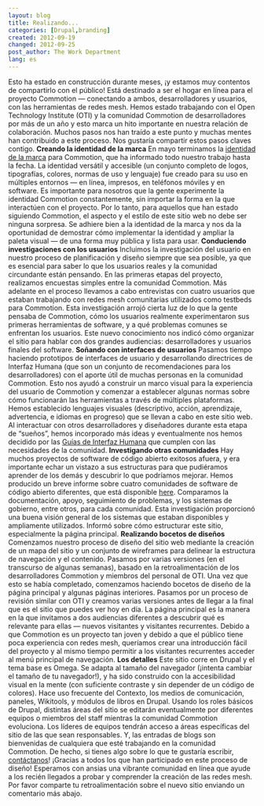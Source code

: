 ```yaml
---
layout: blog
title: Realizando...
categories: [Drupal,branding]
created: 2012-09-19
changed: 2012-09-25
post_author: The Work Department
lang: es
---
```

  Esto ha estado en construcción durante meses, ¡y estamos muy contentos de compartirlo con el público! Está destinado a ser el hogar en línea para el proyecto Commotion &mdash; conectando a ambos, desarrolladores y usuarios, con las herramientas de redes mesh. 
Hemos estado trabajando con el Open Technology Institute (OTI) y la comunidad Commotion de desarrolladores por más de un año y esto marca un hito importante en nuestra relación de colaboración. Muchos pasos nos han traído a este punto y muchas mentes han contribuido a este proceso. Nos gustaría compartir estos pasos claves contigo.
**Creando la identidad de la marca**
En mayo terminamos la <a href="/blog/integrating-design-and-development-shape-commotion’s-brand-identity" target="_blank">identidad de la marca</a> para Commotion, que ha informado todo nuestro trabajo hasta la fecha. 
La identidad versátil y accesible (un conjunto completo de logos, tipografías, colores, normas de uso y lenguaje) fue creado para su uso en múltiples entornos &mdash; en línea, impresos, en teléfonos móviles y en software. Es importante para nosotros que la gente experimente la identidad Commotion constantemente, sin importar la forma en la que interactúen con el proyecto. Por lo tanto, para aquellos que han estado siguiendo Commotion, el aspecto y el estilo de este sitio web no debe ser ninguna sorpresa. Se adhiere bien a la identidad de la marca y nos da la oportunidad de demostrar cómo implementar la identidad y ampliar la paleta visual &mdash; de una forma muy pública y lista para usar.
**Conduciendo investigaciones con los usuarios**
Incluimos la investigación del usuario en nuestro proceso de planificación y diseño siempre que sea posible, ya que es esencial para saber lo que los usuarios reales y la comunidad circundante están pensando. En las primeras etapas del proyecto, realizamos encuestas simples entre la comunidad Commotion. Más adelante en el proceso llevamos a cabo entrevistas con cuatro usuarios que estaban trabajando con redes mesh comunitarias utilizados como testbeds para Commotion. Esta investigación arrojó cierta luz de lo que la gente pensaba de Commotion, cómo los usuarios realmente experimentaron sus primeras herramientas de software, y a qué problemas comunes se enfrentan los usuarios. Este nuevo conocimiento nos indicó cómo organizar el sitio para hablar con dos grandes audiencias: desarrolladores y usuarios finales del software.
**Soñando con interfaces de usuarios**
Pasamos tiempo haciendo prototipos de interfaces de usuario y desarrollando directrices de Interfaz Humana (que son un conjunto de recomendaciones para los desarrolladores) con el aporte útil de muchas personas en la comunidad Commotion. Esto nos ayudó a construir un marco visual para la experiencia del usuario de Commotion y comenzar a establecer algunas normas sobre cómo funcionarán las herramientas a través de múltiples plataformas. Hemos establecido lenguajes visuales (descriptivo, acción, aprendizaje, advertencia, e idiomas en progreso) que se llevan a cabo en este sitio web. Al interactuar con otros desarrolladores y diseñadores durante esta etapa de &ldquo;sueños&rdquo;, hemos incorporado más ideas y eventualmente nos hemos decidido por las <a href="/docs/hig/introduction" target="_blank">Guías de Interfaz Humana</a> que cumplen con las necesidades de la comunidad.
**Investigando otras comunidades**
Hay muchos proyectos de software de código abierto exitosos afuera, y era importante echar un vistazo a sus estructuras para que pudiéramos aprender de los demás y descubrir lo que podríamos mejorar. Hemos producido un breve informe sobre cuatro comunidades de software de código abierto diferentes, que está disponible <a href="https://code.commotionwireless.net/projects/knowledgebase/wiki/Report_-_Building_successful_online_community_for_open-source_development" target="_blank">here</a>. Comparamos la documentación, apoyo, seguimiento de problemas, y los sistemas de gobierno, entre otros, para cada comunidad. Esta investigación proporcionó una buena visión general de los sistemas que estaban disponibles y ampliamente utilizados. Informó sobre cómo estructurar este sitio, especialmente la página principal.
**Realizando bocetos de diseños**
Comenzamos nuestro proceso de diseño del sitio web mediante la creación de un mapa del sitio y un conjunto de wireframes para delinear la estructura de navegación y el contenido. Pasamos por varias versiones (en el transcurso de algunas semanas), basado en la retroalimentación de los desarrolladores Commotion y miembros del personal de OTI. Una vez que esto se había completado, comenzamos haciendo bocetos de diseño de la página principal y algunas páginas interiores. Pasamos por un proceso de revisión similar con OTI y creamos varias versiones antes de llegar a la final que es el sitio que puedes ver hoy en día.
La página principal es la manera en la que invitamos a dos audiencias diferentes a descubrir qué es relevante para ellas &mdash; nuevos visitantes y visitantes recurrentes. Debido a que Commotion es un proyecto tan joven y debido a que el público tiene poca experiencia con redes mesh, queríamos crear una introducción fácil del proyecto y al mismo tiempo permitir a los visitantes recurrentes acceder al menú principal de navegación.
**Los detalles**
Este sitio corre en Drupal y el tema base es Omega. Se adapta al tamaño del navegador (¡intenta cambiar el tamaño de tu navegador!), y ha sido construido con la accesibilidad visual en la mente (con suficiente contraste y sin depender de un código de colores). Hace uso frecuente del Contexto, los medios de comunicación, paneles, Wikitools, y módulos de libros en Drupal. Usando los roles básicos de Drupal, distintas áreas del sitio se editarán eventualmente por diferentes equipos o miembros del staff mientras la comunidad Commotion evoluciona. Los líderes de equipos tendrán acceso a áreas específicas del sitio de las que sean responsables. Y, las entradas de blogs son bienvenidas de cualquiera que esté trabajando en la comunidad Commotion. De hecho, si tienes algo sobre lo que te gustaría escribir, <a href="/contact" target="_blank">contáctanos</a>!
¡Gracias a todos los que han participado en este proceso de diseño! Esperamos con ansias una vibrante comunidad en línea que ayude a los recién llegados a probar y comprender la creación de las redes mesh. Por favor comparte tu retroalimentación sobre el nuevo sitio enviando un comentario más abajo.

      
